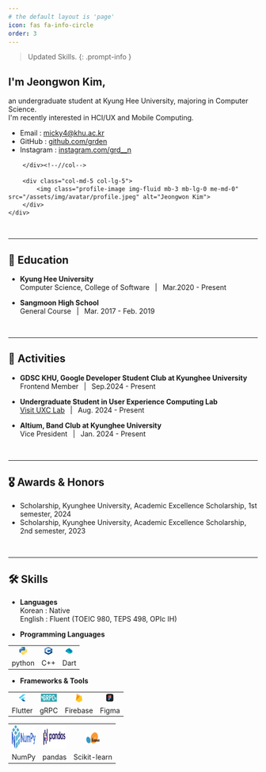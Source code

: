 ```yaml
---
# the default layout is 'page'
icon: fas fa-info-circle
order: 3
---
```


> Updated Skills.
{: .prompt-info }

<div class="container">
	<div class="profile-teaser row">
		<div class="col">
			<h2 class="name mb-3">I'm <span class="fw-bold">Jeongwon Kim</span>,</h2>
			<div class="bio mb-4">
				an undergraduate student at Kyung Hee University, majoring in Computer Science.<br>
                I'm recently interested in <span class="fw-bold">HCI/UX</span> and <span class="fw-bold">Mobile Computing</span>.<br>
			</div><!--//bio-->
			<div class="contact-list">
				<ul class="list-unstyled">
					<li class="mb-2"><i class="fas fa-envelope fa-fw me-2"></i>Email : <a href="mailto:micky4@khu.ac.kr">micky4@khu.ac.kr</a></li>
					<li class="mb-2"><i class="fab fa-github fa-fw me-2"></i>GitHub : <a href="https://github.com/grden">github.com/grden</a></li>
                    <li class="mb-2"><i class="fab fa-instagram fa-fw me-2"></i>Instagram : <a href="https://www.instagram.com/grd__n">instagram.com/grd__n</a></li>
				</ul>
			</div>

		</div><!--//col-->
					
		<div class="col-md-5 col-lg-5">
			<img class="profile-image img-fluid mb-3 mb-lg-0 me-md-0" src="/assets/img/avatar/profile.jpeg" alt="Jeongwon Kim">
		</div>
	</div>
</div>

<br>

---
## 🏫  Education
- **Kyung Hee University**<br>
Computer Science, College of Software &ensp;|&ensp; Mar.2020 - Present

- **Sangmoon High School**<br>
General Course &ensp;|&ensp; Mar. 2017 - Feb. 2019

<br>

---
## 🎱  Activities
- **GDSC KHU, Google Developer Student Club at Kyunghee University**<br>
Frontend Member &ensp;|&ensp; Sep.2024 - Present

- **Undergraduate Student in User Experience Computing Lab**<br>
[Visit UXC Lab](https://skpark-khu.github.io/) &ensp;|&ensp; Aug. 2024 - Present

- **Altium, Band Club at Kyunghee University**<br>
Vice President &ensp;|&ensp; Jan. 2024 - Present

<br>

---
## 🎖  Awards & Honors
- Scholarship, Kyunghee University, Academic Excellence Scholarship, 1st semester, 2024
- Scholarship, Kyunghee University, Academic Excellence Scholarship, 2nd semester, 2023

<br>

---
## 🛠️  Skills
- **Languages**<br>
Korean : Native<br>
English : Fluent (TOEIC 980, TEPS 498, OPIc IH)

- **Programming Languages**<br>
<table style="table-layout: fixed; width: 75%;">
        <tr>
            <td style="text-align: center"><img src="/assets/img/posts/about/python.png" alt="python" width="16rem" height="16rem"/></td>
            <td style="text-align: center"><img src="/assets/img/posts/about/c++.png" alt="c++" width="16rem" height="16rem"/></td>
            <td style="text-align: center"><img src="/assets/img/posts/about/dart.png" alt="dart" width="16rem" height="16rem"/></td>
        </tr>
        <tr>
            <td style="text-align: center">python</td>
            <td style="text-align: center">C++</td>
            <td style="text-align: center">Dart</td>
        </tr>
</table>

- **Frameworks & Tools**<br>
<table style="table-layout: fixed; width: 100%;">
        <tr>
            <td style="text-align: center"><img src="/assets/img/posts/about/flutter.png" alt="flutter" width="14rem" height="14rem"/></td>
            <td style="text-align: center"><img src="/assets/img/posts/about/grpc.png" alt="grpc" style="width: 2rem; height: 1rem;"/></td>
            <td style="text-align: center"><img src="/assets/img/posts/about/firebase.png" alt="firebase" width="18rem" height="18rem"/></td>
            <td style="text-align: center"><img src="/assets/img/posts/about/figma.png" alt="figma" width="18rem" height="18rem"/></td>
        </tr>
        <tr>
            <td style="text-align: center">Flutter</td>
            <td style="text-align: center">gRPC</td>
            <td style="text-align: center">Firebase</td>
            <td style="text-align: center">Figma</td>
        </tr> 
</table>
<table style="table-layout: fixed; width: 75%;">
        <tr>
            <td style="text-align: center"><img src="/assets/img/posts/about/numpy.png" alt="numpy" width="48rem" height="48rem"/></td>
            <td style="text-align: center"><img src="/assets/img/posts/about/pandas.png" alt="pandas" width="48rem" height="48rem"/></td>
            <td style="text-align: center"><img src="/assets/img/posts/about/scikitlearn.png" alt="scikit-learn" width="28rem" height="28rem"/></td>
        </tr>
        <tr>
            <td style="text-align: center">NumPy</td>
            <td style="text-align: center">pandas</td>
            <td style="text-align: center">Scikit-learn</td>
        </tr> 
</table>